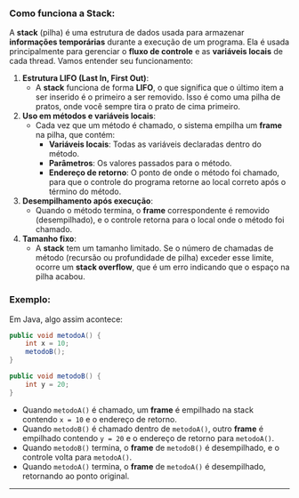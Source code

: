 ### **Como funciona a Stack:**

A **stack** (pilha) é uma estrutura de dados usada para armazenar **informações temporárias** durante a execução de um programa. Ela é usada principalmente para gerenciar o **fluxo de controle** e as **variáveis locais** de cada thread. Vamos entender seu funcionamento:

1. **Estrutura LIFO (Last In, First Out)**:
    - A **stack** funciona de forma **LIFO**, o que significa que o último item a ser inserido é o primeiro a ser removido. Isso é como uma pilha de pratos, onde você sempre tira o prato de cima primeiro.
2. **Uso em métodos e variáveis locais**:
    - Cada vez que um método é chamado, o sistema empilha um **frame** na pilha, que contém:
        - **Variáveis locais**: Todas as variáveis declaradas dentro do método.
        - **Parâmetros**: Os valores passados para o método.
        - **Endereço de retorno**: O ponto de onde o método foi chamado, para que o controle do programa retorne ao local correto após o término do método.
3. **Desempilhamento após execução**:
    - Quando o método termina, o **frame** correspondente é removido (desempilhado), e o controle retorna para o local onde o método foi chamado.
4. **Tamanho fixo**:
    - A **stack** tem um tamanho limitado. Se o número de chamadas de método (recursão ou profundidade de pilha) exceder esse limite, ocorre um **stack overflow**, que é um erro indicando que o espaço na pilha acabou.

### Exemplo:

Em Java, algo assim acontece:

```java
public void metodoA() {
    int x = 10;
    metodoB();
}

public void metodoB() {
    int y = 20;
}

```

- Quando `metodoA()` é chamado, um **frame** é empilhado na stack contendo `x = 10` e o endereço de retorno.
- Quando `metodoB()` é chamado dentro de `metodoA()`, outro **frame** é empilhado contendo `y = 20` e o endereço de retorno para `metodoA()`.
- Quando `metodoB()` termina, o **frame** de `metodoB()` é desempilhado, e o controle volta para `metodoA()`.
- Quando `metodoA()` termina, o **frame** de `metodoA()` é desempilhado, retornando ao ponto original.

---
